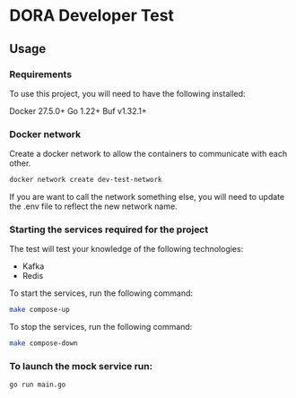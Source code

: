 # DORA Developer Test

## Usage

### Requirements
To use this project, you will need to have the following installed:

Docker 27.5.0+
Go 1.22+
Buf v1.32.1+

### Docker network

Create a docker network to allow the containers to communicate with each other.

```bash
docker network create dev-test-network
```

If you are want to call the network something else, you will need to update the .env file
to reflect the new network name.

### Starting the services required for the project

The test will test your knowledge of the following technologies:

- Kafka
- Redis

To start the services, run the following command:

```bash
make compose-up
```

To stop the services, run the following command:

```bash
make compose-down
```

### To launch the mock service run:

```bash
go run main.go
```


